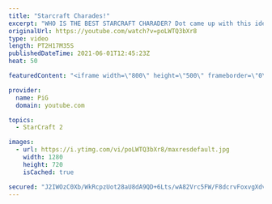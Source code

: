 ```yaml
---
title: "Starcraft Charades!"
excerpt: "WHO IS THE BEST STARCRAFT CHARADER? Dot came up with this idea of Starcraft Charades and it turned out to be a blast! THE RULES: At certain points during a 1v1 we pause the game so that the players can play charades, with PiG as their guesser. The one with the least points is punished by the Wheel of"
originalUrl: https://youtube.com/watch?v=poLWTQ3bXr8
type: video
length: PT2H17M35S
publishedDateTime: 2021-06-01T12:45:23Z
heat: 50

featuredContent: "<iframe width=\"800\" height=\"500\" frameborder=\"0\" src=\"https://www.youtube.com/embed/poLWTQ3bXr8\" allow=\"accelerometer; autoplay; encrypted-media; gyroscope; picture-in-picture\" allowfullscreen></iframe>"

provider:
  name: PiG
  domain: youtube.com

topics:
  - StarCraft 2

images:
  - url: https://i.ytimg.com/vi/poLWTQ3bXr8/maxresdefault.jpg
    width: 1280
    height: 720
    isCached: true

secured: "J2IWOzC0Xb/WkRcpzUot28aU8dA9QD+6Lts/wA82Vrc5FW/F8dcrvFoxvgXdvCPJxUJk7pTgZxAAFAWS7qSqU0gb6ZsNBR6OfDOREpmEawy/YVsXXUjP6E7yZEmnNeHMWXPK1j5aLPN9jUwMuFIZoQd2DFmeR0ihAb/CLaL5HGYrTBx5SunTAJa9uXbwrQ+lBalHLD1vpzrDox0usSlUahB8W0kLxjyQriC7UK0doTaTMQd3ME89qJSRlpPEgKPiuXmGTcmUq2EVgqLgZKaZ94SMXZmbVtCALNtKRPNHFu1+kO1nPaK4XJIs7nlo4djKAJwbnyWiw/H8MKanDyHUrYDoduflckJZhjlhqZEmPEs4YboUanOAJspfkF6Td5CNpazXLJ05lxQE8krymtggxPPbsvq9nngMDNWj6TmMzJ0=;VqjtFz1AICvb9ElJQsgYzA=="
---
```


